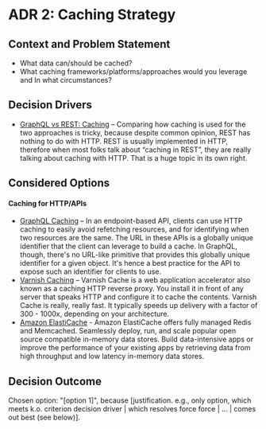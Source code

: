 # ADR 2: Caching Strategy

## Context and Problem Statement

*   What data can/should be cached?
*   What caching frameworks/platforms/approaches would you leverage and In what circumstances?

## Decision Drivers <!-- optional -->

*   [GraphQL vs REST: Caching](https://apisyouwonthate.com/blog/graphql-vs-rest-caching) – Comparing how caching is used for the two approaches is tricky, because despite common opinion, REST has nothing to do with HTTP. REST is usually implemented in HTTP, therefore when most folks talk about “caching in REST”, they are really talking about caching with HTTP. That is a huge topic in its own right.

## Considered Options

#### Caching for HTTP/APIs
*   [GraphQL Caching](https://graphql.org/learn/caching/) – In an endpoint-based API, clients can use HTTP caching to easily avoid refetching resources, and for identifying when two resources are the same. The URL in these APIs is a globally unique identifier that the client can leverage to build a cache. In GraphQL, though, there's no URL-like primitive that provides this globally unique identifier for a given object. It's hence a best practice for the API to expose such an identifier for clients to use.
*   [Varnish Caching](https://varnish-cache.org/) – Varnish Cache is a web application accelerator also known as a caching HTTP reverse proxy. You install it in front of any server that speaks HTTP and configure it to cache the contents. Varnish Cache is really, really fast. It typically speeds up delivery with a factor of 300 - 1000x, depending on your architecture.
*   [Amazon ElastiCache](https://aws.amazon.com/elasticache) - Amazon ElastiCache offers fully managed Redis and Memcached. Seamlessly deploy, run, and scale popular open source compatible in-memory data stores. Build data-intensive apps or improve the performance of your existing apps by retrieving data from high throughput and low latency in-memory data stores.

## Decision Outcome

Chosen option: "[option 1]", because [justification. e.g., only option, which meets k.o. criterion decision driver | which resolves force force | … | comes out best (see below)].
